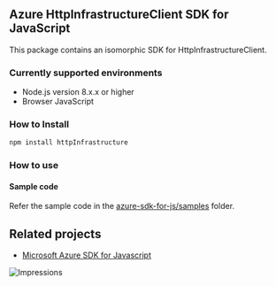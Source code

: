## Azure HttpInfrastructureClient SDK for JavaScript

This package contains an isomorphic SDK for HttpInfrastructureClient.

### Currently supported environments

- Node.js version 8.x.x or higher
- Browser JavaScript

### How to Install

```bash
npm install httpInfrastructure
```

### How to use

#### Sample code

Refer the sample code in the [azure-sdk-for-js/samples](https://github.com/Azure/azure-sdk-for-js/tree/master/samples) folder.

## Related projects

- [Microsoft Azure SDK for Javascript](https://github.com/Azure/azure-sdk-for-js)


![Impressions](https://azure-sdk-impressions.azurewebsites.net/api/impressions/azure-sdk-for-js%2Fsdk%2Fcdn%2Farm-cdn%2FREADME.png)